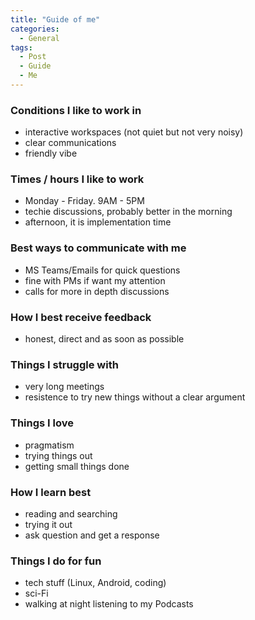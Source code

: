 ```yaml
---
title: "Guide of me"
categories:
  - General
tags:
  - Post
  - Guide
  - Me
---
```


### Conditions I like to work in
- interactive workspaces (not quiet but not very noisy)
- clear communications
- friendly vibe

### Times / hours I like to work
- Monday - Friday. 9AM - 5PM
- techie discussions, probably better in the morning
- afternoon, it is implementation time

### Best ways to communicate with me
- MS Teams/Emails for quick questions
- fine with PMs if want my attention
- calls for more in depth discussions

### How I best receive feedback
- honest, direct and as soon as possible

### Things I struggle with
- very long meetings
- resistence to try new things without a clear argument

### Things I love
- pragmatism
- trying things out
- getting small things done

### How I learn best
- reading and searching
- trying it out
- ask question and get a response

### Things I do for fun
- tech stuff (Linux, Android, coding)
- sci-Fi
- walking at night listening to my Podcasts
